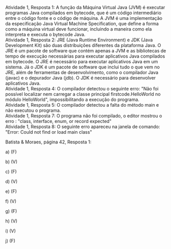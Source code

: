Atividade 1, Resposta 1: A função da Máquina Virtual Java (JVM) é executar programas Java compilados em bytecode, que é um código intermediário entre o código fonte e o código de máquina. A JVM é uma implementação da especificação Java Virtual Machine Specification, que define a forma como a máquina virtual deve funcionar, incluindo a maneira como ela interpreta e executa o bytecode Java.
<br>
Atividade 1, Resposta 2: JRE (Java Runtime Environment) e JDK (Java Development Kit) são duas distribuições diferentes da plataforma Java.
O JRE é um pacote de software que contém apenas a JVM e as bibliotecas de tempo de execução necessárias para executar aplicativos Java compilados em bytecode. O JRE é necessário para executar aplicativos Java em um sistema. Já o JDK é um pacote de software que inclui tudo o que vem no JRE, além de ferramentas de desenvolvimento, como o compilador Java (javac) e o depurador Java (jdb). O JDK é necessário para desenvolver aplicativos Java.
<br>
Atividade 1, Resposta 4: O compilador detectou o seguinte erro: "Não foi possível localizar nem carregar a classe principal firstcode.HelloWorld no módulo HelloWorld", impossibilitando a execução do programa.
<br>
Atividade 1, Resposta 5: O compilador detectou a falta do método main e não executou o programa.
<br>
Atividade 1, Resposta 7: O programa não foi compilado, o editor mostrou o erro : "class, interface, enum, or record expected"
<br>
Atividade 1, Resposta 8: O seguinte erro apareceu na janela de comando: "Error: Could not find or load main class"


Batista & Moraes, página 42, Resposta 1:

a) (F)

b) (V) 

c) (F)

d) (V)

e) (F) 

f) (V)

g) (F)

h) (V)

i) (V)

j) (F)
